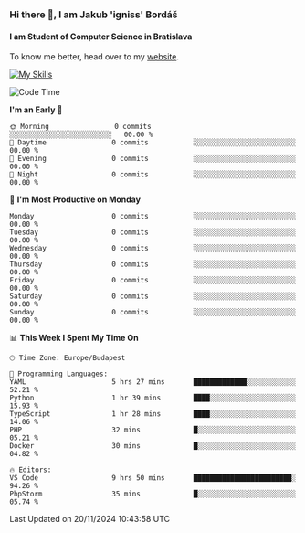 ### Hi there 👋, I am Jakub 'igniss' Bordáš

#### I am Student of Computer Science in Bratislava
To know me better, head over to my [website](https://bordas.sk).

[![My Skills](https://skillicons.dev/icons?i=js,html,css,figma,svelte,java,kotlin,python,postgresql,typescript,nest,nodejs)](https://bordas.sk)


<!--START_SECTION:waka-->
![Code Time](http://img.shields.io/badge/Code%20Time-1%2C578%20hrs%2039%20mins-blue)

**I'm an Early 🐤** 

```text
🌞 Morning                0 commits           ░░░░░░░░░░░░░░░░░░░░░░░░░   00.00 % 
🌆 Daytime                0 commits           ░░░░░░░░░░░░░░░░░░░░░░░░░   00.00 % 
🌃 Evening                0 commits           ░░░░░░░░░░░░░░░░░░░░░░░░░   00.00 % 
🌙 Night                  0 commits           ░░░░░░░░░░░░░░░░░░░░░░░░░   00.00 % 
```
📅 **I'm Most Productive on Monday** 

```text
Monday                   0 commits           ░░░░░░░░░░░░░░░░░░░░░░░░░   00.00 % 
Tuesday                  0 commits           ░░░░░░░░░░░░░░░░░░░░░░░░░   00.00 % 
Wednesday                0 commits           ░░░░░░░░░░░░░░░░░░░░░░░░░   00.00 % 
Thursday                 0 commits           ░░░░░░░░░░░░░░░░░░░░░░░░░   00.00 % 
Friday                   0 commits           ░░░░░░░░░░░░░░░░░░░░░░░░░   00.00 % 
Saturday                 0 commits           ░░░░░░░░░░░░░░░░░░░░░░░░░   00.00 % 
Sunday                   0 commits           ░░░░░░░░░░░░░░░░░░░░░░░░░   00.00 % 
```


📊 **This Week I Spent My Time On** 

```text
🕑︎ Time Zone: Europe/Budapest

💬 Programming Languages: 
YAML                     5 hrs 27 mins       █████████████░░░░░░░░░░░░   52.21 % 
Python                   1 hr 39 mins        ████░░░░░░░░░░░░░░░░░░░░░   15.93 % 
TypeScript               1 hr 28 mins        ████░░░░░░░░░░░░░░░░░░░░░   14.06 % 
PHP                      32 mins             █░░░░░░░░░░░░░░░░░░░░░░░░   05.21 % 
Docker                   30 mins             █░░░░░░░░░░░░░░░░░░░░░░░░   04.82 % 

🔥 Editors: 
VS Code                  9 hrs 50 mins       ████████████████████████░   94.26 % 
PhpStorm                 35 mins             █░░░░░░░░░░░░░░░░░░░░░░░░   05.74 % 
```


 Last Updated on 20/11/2024 10:43:58 UTC
<!--END_SECTION:waka-->

